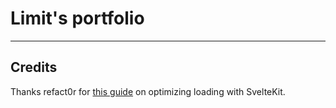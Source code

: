 # Limit's portfolio

---
## Credits
Thanks refact0r for [this guide](https://refact0r.dev/blog/optimizing-sveltekit) on optimizing loading with SvelteKit.